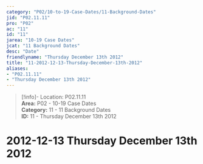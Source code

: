```yaml
---  
category: "P02/10-to-19-Case-Dates/11-Background-Dates"  
jid: "P02.11.11"  
pro: "P02"  
ac: "11"  
id: "11"  
jarea: "10-19 Case Dates"  
jcat: "11 Background Dates"  
desc: "Date"  
friendlyname: "Thursday December 13th 2012"  
title: "11-2012-12-13-Thursday-December-13th-2012"  
aliases:   
- "P02.11.11"  
- "Thursday December 13th 2012"  
---  
```

>[!info]- Location: P02.11.11  
>**Area:** P02 - 10-19 Case Dates  
>**Category:** 11 - 11 Background Dates  
>**ID:** 11 - Thursday December 13th 2012  
  
# 2012-12-13 Thursday December 13th 2012  
